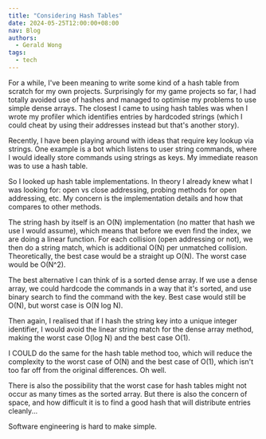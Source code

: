 ```yaml
---
title: "Considering Hash Tables"
date: 2024-05-25T12:00:00+08:00
nav: Blog
authors:
  - Gerald Wong
tags:
  - tech
---
```


For a while, I've been meaning to write some kind of a hash table from scratch for my own projects. Surprisingly for my game projects so far, I had totally avoided use of hashes and managed to optimise my problems to use simple dense arrays. The closest I came to using hash tables was when I wrote my profiler which identifies entries by hardcoded strings (which I could cheat by using their addresses instead but that's another story).

<!--more-->

Recently, I have been playing around with ideas that require key lookup via strings. One example is a bot which listens to user string commands, where I would ideally store commands using strings as keys. My immediate reason was to use a hash table.

So I looked up hash table implementations. In theory I already knew what I was looking for: open vs close addressing, probing methods for open addressing, etc. My concern is the implementation details and how that compares to other methods.

The string hash by itself is an O(N) implementation (no matter that hash we use I would assume), which means that before we even find the index, we are doing a linear function. For each collision (open addressing or not), we then do a string match, which is additional O(N) per unmatched collision. Theoretically, the best case would be a straight up O(N). The worst case would be O(N^2).

The best alternative I can think of is a sorted dense array. If we use a dense array, we could hardcode the commands in a way that it's sorted, and use binary search to find the command with the key. Best case would still be O(N), but worst case is O(N log N). 

Then again, I realised that if I hash the string key into a unique integer identifier, I would avoid the linear string match for the dense array method, making the worst case O(log N) and the best case O(1). 

I COULD do the same for the hash table method too, which will reduce the complexity to the worst case of O(N) and the best case of O(1), which isn't too far off from the original differences. Oh well. 

There is also the possibility that the  worst case for hash tables might not occur as many times as the sorted array. But there is also the concern of space, and how difficult it is to find a good hash that will distribute entries cleanly...

Software engineering is hard to make simple.

